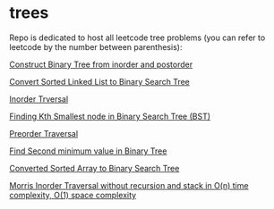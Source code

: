 # trees

Repo is dedicated to host all leetcode tree problems (you can refer to leetcode by the number between parenthesis):


[Construct Binary Tree from inorder and postorder](https://github.com/KumarAbhinav2/trees/blob/master/binaryTreeFromInorderPostorder(LTM-106).py)

[Convert Sorted Linked List to Binary Search Tree](https://github.com/KumarAbhinav2/trees/blob/master/convertSortedLinkedListtoBST(LTE-109).py)

[Inorder Trversal](https://github.com/KumarAbhinav2/trees/blob/master/inorderTraversal(LTM-94).py)

[Finding Kth Smallest node in Binary Search Tree (BST)](https://github.com/KumarAbhinav2/trees/blob/master/kthSmallestinBST(LTM-230).py)

[Preorder Traversal](https://github.com/KumarAbhinav2/trees/blob/master/preorderTraversal(LTM-144).py)

[Find Second minimum value in Binary Tree](https://github.com/KumarAbhinav2/trees/blob/master/secondMinimumValue(LTE-671).py)

[Converted Sorted Array to Binary Search Tree](https://github.com/KumarAbhinav2/trees/blob/master/sortedArrayToBST(LTM-108).py)

[Morris Inorder Traversal without recursion and stack in O(n) time complexity, O(1) space complexity](https://github.com/KumarAbhinav2/trees/blob/master/morrisInOrderTraversal.py)
